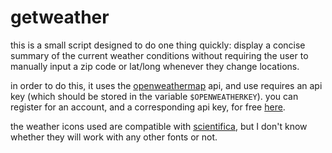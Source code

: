 # getweather

this is a small script designed to do one thing quickly: display a concise
summary of the current weather conditions without requiring the user to
manually input a zip code or lat/long whenever they change locations.

in order to do this, it uses the [openweathermap](https://openweathermap.org/)
api, and use requires an api key (which should be stored in the variable
`$OPENWEATHERKEY`). you can register for an account, and a corresponding
api key, for free [here](https://home.openweathermap.org/users/sign_up).

the weather icons used are compatible with [scientifica](https://github.com/NerdyPepper/scientifica),
but I don't know whether they will work with any other fonts or not.
